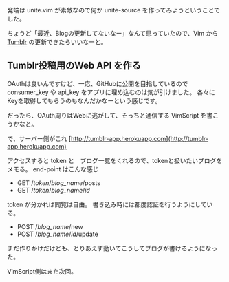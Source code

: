 発端は unite.vim が素敵なので何か unite-source を作ってみようということでした。

ちょうど「最近、Blogの更新してないなー」なんて思っていたので、Vim から[Tumblr](http://tumblr.com/) の更新できたらいいなーと。

## Tumblr投稿用のWeb API を作る
OAuthは良いんですけど、一応、GitHubに公開を目指しているのでconsumer_key や api_key をアプリに埋め込むのは気が引けました。
各々にKeyを取得してもらうのもなんだかなーという感じです。

だったら、OAuth周りはWebに逃がして、そっちと通信する VimScript を書こうかなと。

で、サーバー側がこれ [http://tumblr-app.herokuapp.com](http://tumblr-app.herokuapp.com)

アクセスすると token と　ブログ一覧をくれるので、tokenと扱いたいブログをメモる。
end-point はこんな感じ

- GET /_token_/_blog_name_/posts
- GET /_token_/_blog_name_/_id_

token が分かれば閲覧は自由。
書き込み時には都度認証を行うようにしている。

- POST /_blog_name_/new
- POST /_blog_name_/_id_/update

まだ作りかけだけども、とりあえず動いてこうしてブログが書けるようになった。

VimScript側はまた次回。

